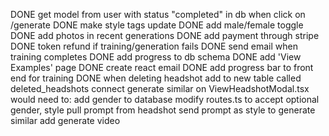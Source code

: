 DONE get model from user with status "completed" in db when click on /generate
DONE make style tags update
DONE add male/female toggle
DONE add photos in recent generations
DONE add payment through stripe
DONE token refund if training/generation fails
DONE send email when training completes
DONE add progress to db schema
DONE add 'View Examples' page
DONE create react email
DONE add progress bar to front end for training
DONE when deleting headshot add to new table called deleted_headshots
connect generate similar on ViewHeadshotModal.tsx
    would need to:
        add gender to database
        modify routes.ts to accept optional gender, style
        pull prompt from headshot
        send prompt as style to generate similar
add generate video